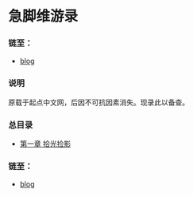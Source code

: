 # 急脚维游录  
### 链至：  
* [blog](https://github.com/snui/blog)    
### 说明  
原载于起点中文网，后因不可抗因素消失。现录此以备查。   
### 总目录  
+ [第一章 拾光捡影](https://github.com/snui/blog/blob/master/jijiao/zw/0001.md)  
### 链至：  
* [blog](https://github.com/snui/blog)  
